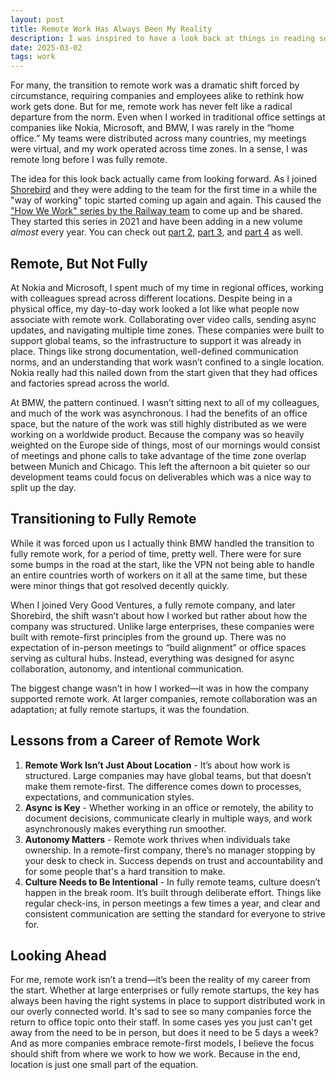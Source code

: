 ```yaml
---
layout: post
title: Remote Work Has Always Been My Reality
description: I was inspired to have a look back at things in reading some blog posts by the Railway team and realized that I've always been a remote worker.
date: 2025-03-02
tags: work
---
```


For many, the transition to remote work was a dramatic shift forced by circumstance, requiring companies and employees alike to rethink how work gets done. But for me, remote work has never felt like a radical departure from the norm. Even when I worked in traditional office settings at companies like Nokia, Microsoft, and BMW, I was rarely in the “home office.” My teams were distributed across many countries, my meetings were virtual, and my work operated across time zones. In a sense, I was remote long before I was fully remote.

The idea for this look back actually came from looking forward. As I joined [Shorebird](https://www.shorebird.dev) and they were adding to the team for the first time in a while the "way of working" topic started coming up again and again. This caused the ["How We Work" series by the Railway team](https://blog.railway.com/p/how-we-work) to come up and be shared. They started this series in 2021 and have been adding in a new volume _almost_ every year. You can check out [part 2](https://blog.railway.com/p/how-we-work-volume-ii), [part 3](https://blog.railway.com/p/how-we-work-volume-iii), and [part 4](https://blog.railway.com/p/how-we-work-volume-iv) as well.

## Remote, But Not Fully

At Nokia and Microsoft, I spent much of my time in regional offices, working with colleagues spread across different locations. Despite being in a physical office, my day-to-day work looked a lot like what people now associate with remote work. Collaborating over video calls, sending async updates, and navigating multiple time zones. These companies were built to support global teams, so the infrastructure to support it was already in place. Things like strong documentation, well-defined communication norms, and an understanding that work wasn’t confined to a single location. Nokia really had this nailed down from the start given that they had offices and factories spread across the world.

At BMW, the pattern continued. I wasn’t sitting next to all of my colleagues, and much of the work was asynchronous. I had the benefits of an office space, but the nature of the work was still highly distributed as we were working on a worldwide product. Because the company was so heavily weighted on the Europe side of things, most of our mornings would consist of meetings and phone calls to take advantage of the time zone overlap between Munich and Chicago. This left the afternoon a bit quieter so our development teams could focus on deliverables which was a nice way to split up the day. 

## Transitioning to Fully Remote

While it was forced upon us I actually think BMW handled the transition to fully remote work, for a period of time, pretty well. There were for sure some bumps in the road at the start, like the VPN not being able to handle an entire countries worth of workers on it all at the same time, but these were minor things that got resolved decently quickly. 

When I joined Very Good Ventures, a fully remote company, and later Shorebird, the shift wasn’t about how I worked but rather about how the company was structured. Unlike large enterprises, these companies were built with remote-first principles from the ground up. There was no expectation of in-person meetings to “build alignment” or office spaces serving as cultural hubs. Instead, everything was designed for async collaboration, autonomy, and intentional communication.

The biggest change wasn’t in how I worked—it was in how the company supported remote work. At larger companies, remote collaboration was an adaptation; at fully remote startups, it was the foundation.

## Lessons from a Career of Remote Work

1.	**Remote Work Isn’t Just About Location** - It’s about how work is structured. Large companies may have global teams, but that doesn’t make them remote-first. The difference comes down to processes, expectations, and communication styles.
2.	**Async is Key** - Whether working in an office or remotely, the ability to document decisions, communicate clearly in multiple ways, and work asynchronously makes everything run smoother.
3.	**Autonomy Matters** - Remote work thrives when individuals take ownership. In a remote-first company, there’s no manager stopping by your desk to check in. Success depends on trust and accountability and for some people that's a hard transition to make.
4.	**Culture Needs to Be Intentional** - In fully remote teams, culture doesn’t happen in the break room. It’s built through deliberate effort. Things like regular check-ins, in person meetings a few times a year, and clear and consistent communication are setting the standard for everyone to strive for.

## Looking Ahead

For me, remote work isn’t a trend—it’s been the reality of my career from the start. Whether at large enterprises or fully remote startups, the key has always been having the right systems in place to support distributed work in our overly connected world. It's sad to see so many companies force the return to office topic onto their staff. In some cases yes you just can't get away from the need to be in person, but does it need to be 5 days a week? And as more companies embrace remote-first models, I believe the focus should shift from where we work to how we work. Because in the end, location is just one small part of the equation.